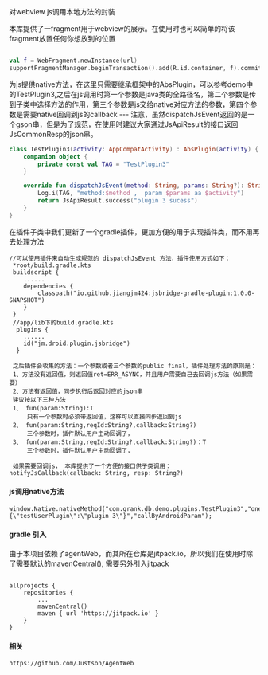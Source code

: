 对webview js调用本地方法的封装

本库提供了一fragment用于webview的展示。在使用时也可以简单的将该fragment放置任何你想放到的位置

```kotlin

val f = WebFragment.newInstance(url)
supportFragmentManager.beginTransaction().add(R.id.container, f).commitAllowingStateLoss()

```
为js提供native方法，在这里只需要继承框架中的AbsPlugin，可以参考demo中的TestPlugin3,之后在js调用时第一个参数是java类的全路径名，第二个参数是传到子类中选择方法的作用，第三个参数是js交给native对应方法的参数，第四个参数是需要native回调到js的callback
--- 注意，虽然dispatchJsEvent返回的是一个gson串，但是为了规范，在使用时建议大家通过JsApiResult的接口返回JsCommonResp的json串。
```kotlin
class TestPlugin3(activity: AppCompatActivity) : AbsPlugin(activity) {
    companion object {
        private const val TAG = "TestPlugin3"
    }

    override fun dispatchJsEvent(method: String, params: String?): String {
        Log.i(TAG, "method:$method ,  param $params aa $activity")
        return JsApiResult.success("plugin 3 sucess")
    }
}
```
在插件子类中我们更新了一个gradle插件，更加方便的用于实现插件类，而不用再去处理方法
```
//可以使用插件来自动生成规范的 dispatchJsEvent 方法，插件使用方式如下：
 *root/build.gradle.kts
 buildscript {
    ......
    dependencies {
        classpath("io.github.jiangjm424:jsbridge-gradle-plugin:1.0.0-SNAPSHOT")
    }
 }
 //app/lib下的build.gradle.kts
  plugins {
    ......
    id("jm.droid.plugin.jsbridge")
  }

 之后插件会收集的方法：一个参数或者三个参数的public final，插件处理方法的原则是：
 1、方法没有返回值，则返回值ret=ERR_ASYNC，并且用户需要自己去回调js方法（如果需要）
 2、方法有返回值，同步执行后返回对应的json串
 建议按以下三种方法
 1、 fun(param:String):T
     只有一个参数时必须带返回值，这样可以直接同步返回到js
 2、 fun(param:String,reqId:String?,callback:String?)
     三个参数时，插件默认用户主动回调了，
 3、 fun(param:String,reqId:String?,callback:String?)：T
     三个参数时，插件默认用户主动回调了，

 如果需要回调js， 本库提供了一个方便的接口供子类调用：notifyJsCallback(callback: String, resp: String?)
```
#### js调用native方法
```script
window.Native.nativeMethod("com.grank.db.demo.plugins.TestPlugin3","one","null","{\"testUserPlugin\":\"plugin 3\"}","callByAndroidParam");
```
#### gradle 引入
由于本项目依赖了agentWeb，而其所在仓库是jitpack.io，所以我们在使用时除了需要默认的mavenCentral(), 需要另外引入jitpack
```gralde

allprojects {
	repositories {
		...
		mavenCentral()
		maven { url 'https://jitpack.io' }
	}
}

```

#### 相关
```
https://github.com/Justson/AgentWeb
```
